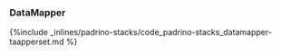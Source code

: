 <!-- post: -->


### DataMapper



{%include _inlines/padrino-stacks/code_padrino-stacks_datamapper-taapperset.md %}



